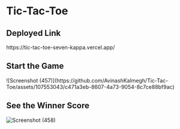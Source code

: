 # Tic-Tac-Toe
<h2>Deployed Link</h2>
https://tic-tac-toe-seven-kappa.vercel.app/

<h2>Start the Game</h2>
![Screenshot (457)](https://github.com/AvinashKalmegh/Tic-Tac-Toe/assets/107553043/c471a3eb-8607-4a73-9054-8c7ce88bf9ac)

<h2>See the Winner Score</h2>

![Screenshot (458)](https://github.com/AvinashKalmegh/Tic-Tac-Toe/assets/107553043/131efd3c-b286-4b63-8e09-734f2db72b5e)

